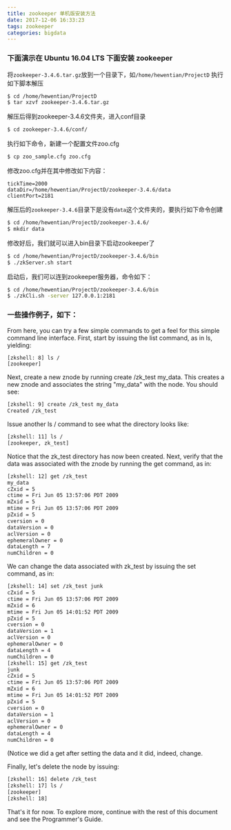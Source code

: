 ```yaml
---
title: zookeeper 单机版安装方法
date: 2017-12-06 16:33:23
tags: zookeeper
categories: bigdata
---
```


### 下面演示在 Ubuntu 16.04 LTS 下面安装 zookeeper
将`zookeeper-3.4.6.tar.gz`放到一个目录下，如`/home/hewentian/ProjectD`
执行如下脚本解压
``` bash
$ cd /home/hewentian/ProjectD
$ tar xzvf zookeeper-3.4.6.tar.gz
```
解压后得到zookeeper-3.4.6文件夹，进入conf目录
``` bash
$ cd zookeeper-3.4.6/conf/
```
执行如下命令，新建一个配置文件zoo.cfg
``` bash
$ cp zoo_sample.cfg zoo.cfg
```
修改zoo.cfg并在其中修改如下内容：

	tickTime=2000
	dataDir=/home/hewentian/ProjectD/zookeeper-3.4.6/data
	clientPort=2181

解压后的`zookeeper-3.4.6`目录下是没有`data`这个文件夹的，要执行如下命令创建
``` bash
$ cd /home/hewentian/ProjectD/zookeeper-3.4.6/
$ mkdir data
```

修改好后，我们就可以进入bin目录下启动zookeeper了
``` bash
$ cd /home/hewentian/ProjectD/zookeeper-3.4.6/bin
$ ./zkServer.sh start
```
启动后，我们可以连到zookeeper服务器，命令如下：
``` bash
$ cd /home/hewentian/ProjectD/zookeeper-3.4.6/bin
$ ./zkCli.sh -server 127.0.0.1:2181
```

### 一些操作例子，如下：
From here, you can try a few simple commands to get a feel for this simple command line interface. First, start by issuing the list command, as in ls, yielding:
``` bash
[zkshell: 8] ls /
[zookeeper]
```

Next, create a new znode by running create /zk_test my_data. This creates a new znode and associates the string "my_data" with the node. You should see:
``` bash
[zkshell: 9] create /zk_test my_data
Created /zk_test
```

Issue another ls / command to see what the directory looks like:
``` bash
[zkshell: 11] ls /
[zookeeper, zk_test]
```
        
Notice that the zk_test directory has now been created.
Next, verify that the data was associated with the znode by running the get command, as in:
``` bash
[zkshell: 12] get /zk_test
my_data
cZxid = 5
ctime = Fri Jun 05 13:57:06 PDT 2009
mZxid = 5
mtime = Fri Jun 05 13:57:06 PDT 2009
pZxid = 5
cversion = 0
dataVersion = 0
aclVersion = 0
ephemeralOwner = 0
dataLength = 7
numChildren = 0
```

We can change the data associated with zk_test by issuing the set command, as in:
``` bash
[zkshell: 14] set /zk_test junk
cZxid = 5
ctime = Fri Jun 05 13:57:06 PDT 2009
mZxid = 6
mtime = Fri Jun 05 14:01:52 PDT 2009
pZxid = 5
cversion = 0
dataVersion = 1
aclVersion = 0
ephemeralOwner = 0
dataLength = 4
numChildren = 0
[zkshell: 15] get /zk_test
junk
cZxid = 5
ctime = Fri Jun 05 13:57:06 PDT 2009
mZxid = 6
mtime = Fri Jun 05 14:01:52 PDT 2009
pZxid = 5
cversion = 0
dataVersion = 1
aclVersion = 0
ephemeralOwner = 0
dataLength = 4
numChildren = 0
```
(Notice we did a get after setting the data and it did, indeed, change.

Finally, let's delete the node by issuing:
``` bash
[zkshell: 16] delete /zk_test
[zkshell: 17] ls /
[zookeeper]
[zkshell: 18]
```
That's it for now. To explore more, continue with the rest of this document and see the Programmer's Guide.
